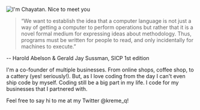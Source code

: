 ![I'm Chayatan. Nice to meet  you](https://imgur.com/RRqGcgj.png "Greeting")

> “We want to establish the idea that a computer language is not just a way of getting a computer to perform operations but rather that it is a novel formal medium for expressing ideas about methodology. Thus, programs must be written for people to read, and only incidentally for machines to execute.”

-- Harold Abelson & Gerald Jay Sussman, SICP 1st edition

I'm a co-founder of multiple businesses. From online shops, coffee shop, to a cattery (yes! seriously!). But, as I love coding from the day I can't even ship code by myself. Coding still be a big part in my life. I code for my businesses that I partnered with.

Feel free to say hi to me at my Twitter @kreme_q!
